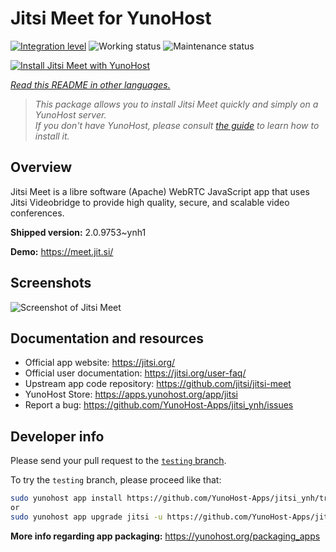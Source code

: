 <!--
N.B.: This README was automatically generated by <https://github.com/YunoHost/apps/tree/master/tools/readme_generator>
It shall NOT be edited by hand.
-->

# Jitsi Meet for YunoHost

[![Integration level](https://apps.yunohost.org/badge/integration/jitsi)](https://ci-apps.yunohost.org/ci/apps/jitsi/)
![Working status](https://apps.yunohost.org/badge/state/jitsi)
![Maintenance status](https://apps.yunohost.org/badge/maintained/jitsi)

[![Install Jitsi Meet with YunoHost](https://install-app.yunohost.org/install-with-yunohost.svg)](https://install-app.yunohost.org/?app=jitsi)

*[Read this README in other languages.](./ALL_README.md)*

> *This package allows you to install Jitsi Meet quickly and simply on a YunoHost server.*  
> *If you don't have YunoHost, please consult [the guide](https://yunohost.org/install) to learn how to install it.*

## Overview

Jitsi Meet is a libre software (Apache) WebRTC JavaScript app that uses Jitsi Videobridge to provide high quality, secure, and scalable video conferences.


**Shipped version:** 2.0.9753~ynh1

**Demo:** <https://meet.jit.si/>

## Screenshots

![Screenshot of Jitsi Meet](./doc/screenshots/screenshot.png)

## Documentation and resources

- Official app website: <https://jitsi.org/>
- Official user documentation: <https://jitsi.org/user-faq/>
- Upstream app code repository: <https://github.com/jitsi/jitsi-meet>
- YunoHost Store: <https://apps.yunohost.org/app/jitsi>
- Report a bug: <https://github.com/YunoHost-Apps/jitsi_ynh/issues>

## Developer info

Please send your pull request to the [`testing` branch](https://github.com/YunoHost-Apps/jitsi_ynh/tree/testing).

To try the `testing` branch, please proceed like that:

```bash
sudo yunohost app install https://github.com/YunoHost-Apps/jitsi_ynh/tree/testing --debug
or
sudo yunohost app upgrade jitsi -u https://github.com/YunoHost-Apps/jitsi_ynh/tree/testing --debug
```

**More info regarding app packaging:** <https://yunohost.org/packaging_apps>
